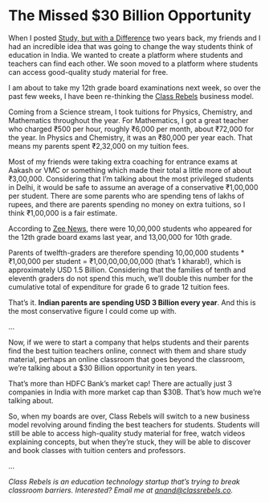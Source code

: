 # The Missed $30 Billion Opportunity

When I posted [Study, but with a Difference](https://medium.com/@anandchowdhary/study-but-with-a-difference-89e0cb23ba85) two years back, my friends and I had an incredible idea that was going to change the way students think of education in India. We wanted to create a platform where students and teachers can find each other. We soon moved to a platform where students can access good-quality study material for free.

I am about to take my 12th grade board examinations next week, so over the past few weeks, I have been re-thinking the [Class Rebels](http://classrebels.co/) business model.

Coming from a Science stream, I took tuitions for Physics, Chemistry, and Mathematics throughout the year. For Mathematics, I got a great teacher who charged ₹500 per hour, roughly ₹6,000 per month, about ₹72,000 for the year. In Physics and Chemistry, it was an ₹80,000 per year each. That means my parents spent ₹2,32,000 on my tuition fees.

Most of my friends were taking extra coaching for entrance exams at Aakash or VMC or something which made their total a little more of about ₹3,00,000. Considering that I’m talking about the most privileged students in Delhi, it would be safe to assume an average of a conservative ₹1,00,000 per student. There are some parents who are spending tens of lakhs of rupees, and there are parents spending no money on extra tuitions, so I think ₹1,00,000 is a fair estimate.

According to [Zee News](http://zeenews.india.com/news/india/cbse-board-examinations-begin-lakhs-of-students-appear_1554904.html), there were 10,00,000 students who appeared for the 12th grade board exams last year, and 13,00,000 for 10th grade.

Parents of twelfth-graders are therefore spending 10,00,000 students \* ₹1,00,000 per student = ₹1,00,00,00,00,000 (that’s 1 kharab!), which is approximately USD 1.5 Billion. Considering that the families of tenth and eleventh graders do not spend this much, we’ll double this number for the cumulative total of expenditure for grade 6 to grade 12 tuition fees.

That’s it. **Indian parents are spending USD 3 Billion every year**. And this is the most conservative figure I could come up with.

...

Now, if we were to start a company that helps students and their parents find the best tuition teachers online, connect with them and share study material, perhaps an online classroom that goes beyond the classroom, we’re talking about a $30 Billion opportunity in ten years.

That’s more than HDFC Bank’s market cap! There are actually just 3 companies in India with more market cap than $30B. That’s how much we’re talking about.

So, when my boards are over, Class Rebels will switch to a new business model revolving around finding the best teachers for students. Students will still be able to access high-quality study material for free, watch videos explaining concepts, but when they’re stuck, they will be able to discover and book classes with tuition centers and professors.

...

_Class Rebels is an education technology startup that’s trying to break classroom barriers. Interested? Email me at anand@classrebels.co._
